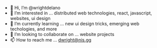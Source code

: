 - 👋 Hi, I’m @wrightdelano
- 👀 I’m interested in ... distributed web technologies, react, javascript, websites, ui design
- 🌱 I’m currently learning ... new ui design tricks, emerging web techologies, and more
- 💞️ I’m looking to collaborate on ... website projects
- 📫 How to reach me ... dwright@nis.gg
